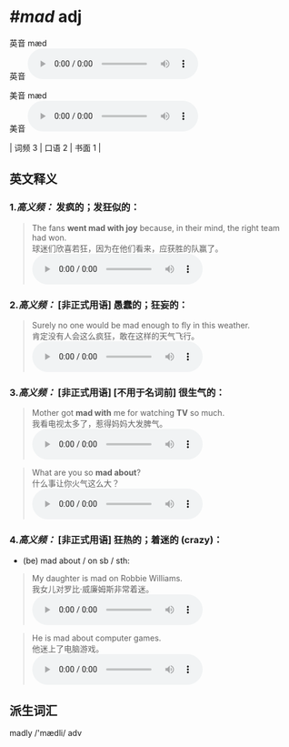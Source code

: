 # ***\#mad*** adj
英音 mæd  
英音
<audio src="./media/mad-B.aac" controls="controls"></audio>

美音 mæd  
美音
<audio src="./media/mad.aac" controls="controls"></audio>



| 词频 3 | 口语 2 | 书面 1 |  

英文释义
---
### 1.*高义频：* **发疯的；发狂似的：**  

 > The fans **went mad with joy** because, in their mind, the right team had won.   
 > 球迷们欣喜若狂，因为在他们看来，应获胜的队赢了。    
<audio src="./media/mad-2.aac" controls="controls"></audio>

### 2.*高义频：* **[非正式用语] 愚蠢的；狂妄的：**  

 > Surely no one would be mad enough to fly in this weather.   
 > 肯定没有人会这么疯狂，敢在这样的天气飞行。    
<audio src="./media/mad-3.aac" controls="controls"></audio>

### 3.*高义频：* **[非正式用语] [不用于名词前] 很生气的：**  

 > Mother got **mad with** me for watching **TV** so much.  
 > 我看电视太多了，惹得妈妈大发脾气。    
<audio src="./media/mad-517_AAC.aac" controls="controls"></audio>

 > What are you so **mad about**?  
 > 什么事让你火气这么大？    
<audio src="./media/What are you so mad about2_AAC.aac" controls="controls"></audio>

### 4.*高义频：* **[非正式用语] 狂热的；着迷的 (crazy)：**  

- (be) mad about / on sb / sth:

 > My daughter is mad on Robbie Williams.  
 > 我女儿对罗比·威廉姆斯非常着迷。    
<audio src="./media/mad-517-1_AAC.aac" controls="controls"></audio>

 > He is mad about computer games.  
 > 他迷上了电脑游戏。    
<audio src="./media/mad-517-2_AAC.aac" controls="controls"></audio>


派生词汇
---
madly  /'mædli/ adv   

